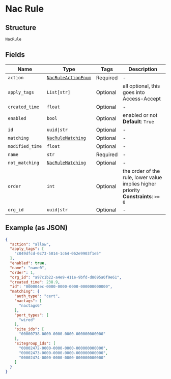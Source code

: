 
# Nac Rule

## Structure

`NacRule`

## Fields

| Name | Type | Tags | Description |
|  --- | --- | --- | --- |
| `action` | [`NacRuleActionEnum`](../../doc/models/nac-rule-action-enum.md) | Required | - |
| `apply_tags` | `List[str]` | Optional | all optional, this goes into Access-Accept |
| `created_time` | `float` | Optional | - |
| `enabled` | `bool` | Optional | enabled or not<br>**Default**: `True` |
| `id` | `uuid\|str` | Optional | - |
| `matching` | [`NacRuleMatching`](../../doc/models/nac-rule-matching.md) | Optional | - |
| `modified_time` | `float` | Optional | - |
| `name` | `str` | Required | - |
| `not_matching` | [`NacRuleMatching`](../../doc/models/nac-rule-matching.md) | Optional | - |
| `order` | `int` | Optional | the order of the rule, lower value implies higher priority<br>**Constraints**: `>= 0` |
| `org_id` | `uuid\|str` | Optional | - |

## Example (as JSON)

```json
{
  "action": "allow",
  "apply_tags": [
    "c049dfcd-0c73-5014-1c64-062e9903f1e5"
  ],
  "enabled": true,
  "name": "name0",
  "order": 1,
  "org_id": "a97c1b22-a4e9-411e-9bfd-d8695a0f9e61",
  "created_time": 238.9,
  "id": "000004ec-0000-0000-0000-000000000000",
  "matching": {
    "auth_type": "cert",
    "nactags": [
      "nactags6"
    ],
    "port_types": [
      "wired"
    ],
    "site_ids": [
      "00000738-0000-0000-0000-000000000000"
    ],
    "sitegroup_ids": [
      "00002472-0000-0000-0000-000000000000",
      "00002473-0000-0000-0000-000000000000",
      "00002474-0000-0000-0000-000000000000"
    ]
  }
}
```


